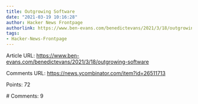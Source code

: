 ```yaml
---
title: Outgrowing Software
date: "2021-03-19 10:16:28"
author: Hacker News Frontpage
authorlink: https://www.ben-evans.com/benedictevans/2021/3/18/outgrowing-software
tags:
- Hacker-News-Frontpage
---
```


<p>Article URL: <a href="https://www.ben-evans.com/benedictevans/2021/3/18/outgrowing-software">https://www.ben-evans.com/benedictevans/2021/3/18/outgrowing-software</a></p>
<p>Comments URL: <a href="https://news.ycombinator.com/item?id=26511713">https://news.ycombinator.com/item?id=26511713</a></p>
<p>Points: 72</p>
<p># Comments: 9</p>

